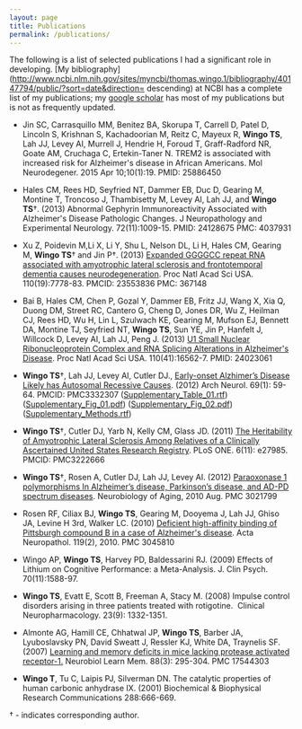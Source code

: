 ```yaml
---
layout: page
title: Publications
permalink: /publications/
---
```

The following is a list of selected publications I had a significant role in developing. [My bibliography](http://www.ncbi.nlm.nih.gov/sites/myncbi/thomas.wingo.1/bibliography/40147794/public/?sort=date&direction= descending) at NCBI has a complete list of my publications; my [google scholar](https://scholar.google.com/citations?user=kJYqCEsAAAAJ&hl=en&oi=ao) has most of my publications but is not as frequently updated.

- Jin SC, Carrasquillo MM, Benitez BA, Skorupa T, Carrell D, Patel D, Lincoln S, Krishnan S, Kachadoorian M, Reitz C, Mayeux R, **Wingo TS**, Lah JJ, Levey AI, Murrell J, Hendrie H, Foroud T, Graff-Radford NR, Goate AM, Cruchaga C, Ertekin-Taner N. TREM2 is associated with increased risk for Alzheimer's disease in African Americans. Mol Neurodegener. 2015 Apr 10;10(1):19. PMID: 25886450

- Hales CM, Rees HD, Seyfried NT, Dammer EB, Duc D, Gearing M, Montine T, Troncoso J, Thambisetty M, Levey AI, Lah JJ, and **Wingo TS**†. (2013) Abnormal Gephyrin Immunoreactivity Associated with Alzheimer's Disease Pathologic Changes. J Neuropathology and Experimental Neurology. 72(11):1009-15. PMID: 24128675 PMC: 4037931

- Xu Z, Poidevin M,Li X, Li Y, Shu L, Nelson DL, Li H, Hales CM, Gearing M, **Wingo TS**† and Jin P†. (2013) [Expanded GGGGCC repeat RNA associated with amyotrophic lateral sclerosis and frontotemporal dementia causes neurodegeneration](http://www.ncbi.nlm.nih.gov/pmc/articles/PMC3651485/). Proc Natl Acad Sci USA. 110(19):7778-83. PMCID: 23553836 PMC: 367148

- Bai B, Hales CM, Chen P, Gozal Y, Dammer EB, Fritz JJ, Wang X, Xia Q, Duong DM, Street RC, Cantero G, Cheng D, Jones DR, Wu Z, Heilman CJ, Rees HD, Wu H, Lin L, Szulwach KE, Gearing M, Mufson EJ, Bennett DA, Montine TJ, Seyfried NT, **Wingo TS**, Sun YE, Jin P, Hanfelt J, Willcock D, Levey AI, Lah JJ, Peng J. (2013) [U1 Small Nuclear Ribonucleoprotein Complex and RNA Splicing Alterations in Alzheimer's Disease](http://www.ncbi.nlm.nih.gov/pmc/articles/PMC3799305/). Proc Natl Acad Sci USA. 110(41):16562-7. PMID: 24023061

- **Wingo TS**†, Lah JJ, Levey AI, Cutler DJ., [Early-onset Alzhimer’s Disease Likely has Autosomal Recessive Causes](http://www.ncbi.nlm.nih.gov/pmc/articles/PMC3332307/). (2012) Arch Neurol. 69(1): 59-64. PMCID: PMC3332307 ([Supplementary\_Table\_01.rtf](wingo.2011.supp.t1.rtf "papers_files/wingo.2011.supp.t1.rtf")) ([Supplementary\_Fig\_01.pdf](Supplementary_Fig_01.pdf "papers_files/Supplementary_Fig_01.pdf")) ([Supplementary\_Fig\_02.pdf](Supplementary_Fig_02.pdf "papers_files/Supplementary_Fig_02.pdf")) ([Supplementary\_Methods.rtf](Supplementary_Methods.rtf "papers_files/Supplementary_Methods.rtf"))

- **Wingo TS**†, Cutler DJ, Yarb N, Kelly CM, Glass JD. (2011) [The Heritability of Amyotrophic Lateral Sclerosis Among Relatives of a Clinically Ascertained United States Research Registry](http://www.ncbi.nlm.nih.gov/pmc/articles/PMC3222666/). PLoS ONE. 6(11): e27985. PMCID: PMC3222666

- **Wingo TS**†, Rosen A, Cutler DJ, Lah JJ, Levey AI. (2012) [Paraoxonase 1 polymorphisms In Alzheimer’s disease, Parkinson’s disease, and AD-PD spectrum diseases](http://www.ncbi.nlm.nih.gov/pmc/articles/PMC3021799/). Neurobiology of Aging, 2010 Aug. PMC 3021799

- Rosen RF, Ciliax BJ, **Wingo TS**, Gearing M, Dooyema J, Lah JJ, Ghiso JA, Levine H 3rd, Walker LC. (2010) [Deficient high-affinity binding of Pittsburgh compound B in a case of Alzheimer's disease](http://www.ncbi.nlm.nih.gov/pmc/articles/PMC3045810/). Acta Neuropathol. 119(2), 2010. PMC 3045810

- Wingo AP, **Wingo TS**, Harvey PD, Baldessarini RJ. (2009) Effects of Lithium on Cognitive Performance: a Meta-Analysis. J. Clin Psych. 70(11):1588-97.

- **Wingo TS**, Evatt E, Scott B, Freeman A, Stacy M. (2008) Impulse control disorders arising in three patients treated with rotigotine.  Clinical Neuropharmacology. 23(9): 1332-1351.

- Almonte AG, Hamill CE, Chhatwal JP, **Wingo TS**, Barber JA, Lyuboslavsky PN, David Sweatt J, Ressler KJ, White DA, Traynelis SF. (2007) [Learning and memory deficits in mice lacking protease activated receptor-1.](http://www.ncbi.nlm.nih.gov/pubmed/17544303) Neurobiol Learn Mem. 88(3): 295-304. PMC 17544303

- **Wingo T**, Tu C, Laipis PJ, Silverman DN. The catalytic properties of human carbonic anhydrase IX. (2001) Biochemical & Biophysical Research Communications 288:666-669.

† - indicates corresponding author.
